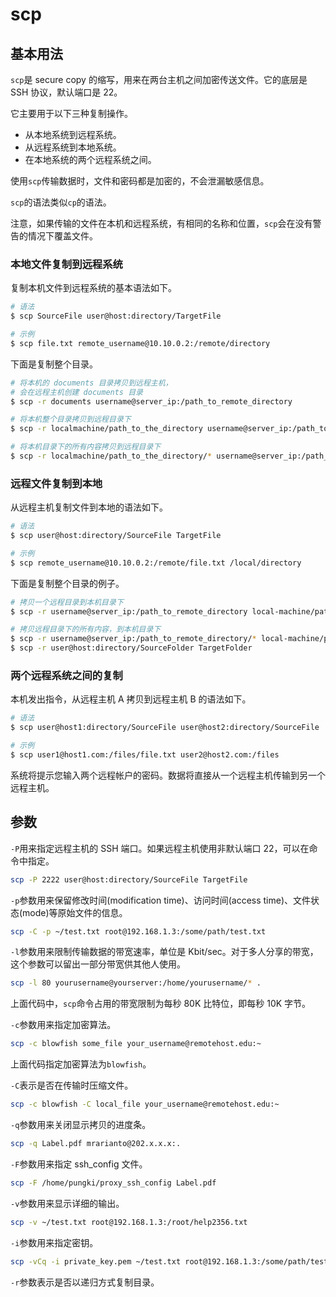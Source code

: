 # scp

## 基本用法

`scp`是 secure copy 的缩写，用来在两台主机之间加密传送文件。它的底层是 SSH 协议，默认端口是 22。

它主要用于以下三种复制操作。

- 从本地系统到远程系统。
- 从远程系统到本地系统。
- 在本地系统的两个远程系统之间。

使用`scp`传输数据时，文件和密码都是加密的，不会泄漏敏感信息。

`scp`的语法类似`cp`的语法。

注意，如果传输的文件在本机和远程系统，有相同的名称和位置，`scp`会在没有警告的情况下覆盖文件。

### 本地文件复制到远程系统

复制本机文件到远程系统的基本语法如下。

```bash
# 语法
$ scp SourceFile user@host:directory/TargetFile

# 示例
$ scp file.txt remote_username@10.10.0.2:/remote/directory
```

下面是复制整个目录。

```bash
# 将本机的 documents 目录拷贝到远程主机，
# 会在远程主机创建 documents 目录
$ scp -r documents username@server_ip:/path_to_remote_directory

# 将本机整个目录拷贝到远程目录下
$ scp -r localmachine/path_to_the_directory username@server_ip:/path_to_remote_directory/

# 将本机目录下的所有内容拷贝到远程目录下
$ scp -r localmachine/path_to_the_directory/* username@server_ip:/path_to_remote_directory/
```

### 远程文件复制到本地

从远程主机复制文件到本地的语法如下。

```bash
# 语法
$ scp user@host:directory/SourceFile TargetFile

# 示例
$ scp remote_username@10.10.0.2:/remote/file.txt /local/directory
```

下面是复制整个目录的例子。

```bash
# 拷贝一个远程目录到本机目录下
$ scp -r username@server_ip:/path_to_remote_directory local-machine/path_to_the_directory/

# 拷贝远程目录下的所有内容，到本机目录下
$ scp -r username@server_ip:/path_to_remote_directory/* local-machine/path_to_the_directory/
$ scp -r user@host:directory/SourceFolder TargetFolder
```

### 两个远程系统之间的复制

本机发出指令，从远程主机 A 拷贝到远程主机 B 的语法如下。

```bash
# 语法
$ scp user@host1:directory/SourceFile user@host2:directory/SourceFile

# 示例
$ scp user1@host1.com:/files/file.txt user2@host2.com:/files
```

系统将提示您输入两个远程帐户的密码。数据将直接从一个远程主机传输到另一个远程主机。

## 参数

`-P`用来指定远程主机的 SSH 端口。如果远程主机使用非默认端口 22，可以在命令中指定。

```bash
scp -P 2222 user@host:directory/SourceFile TargetFile
```

`-p`参数用来保留修改时间(modification time)、访问时间(access time)、文件状态(mode)等原始文件的信息。

```bash
scp -C -p ~/test.txt root@192.168.1.3:/some/path/test.txt
```

`-l`参数用来限制传输数据的带宽速率，单位是 Kbit/sec。对于多人分享的带宽，这个参数可以留出一部分带宽供其他人使用。

```bash
scp -l 80 yourusername@yourserver:/home/yourusername/* .
```

上面代码中，`scp`命令占用的带宽限制为每秒 80K 比特位，即每秒 10K 字节。

`-c`参数用来指定加密算法。

```bash
scp -c blowfish some_file your_username@remotehost.edu:~
```

上面代码指定加密算法为`blowfish`。

`-C`表示是否在传输时压缩文件。

```bash
scp -c blowfish -C local_file your_username@remotehost.edu:~
```

`-q`参数用来关闭显示拷贝的进度条。

```bash
scp -q Label.pdf mrarianto@202.x.x.x:.
```

`-F`参数用来指定 ssh_config 文件。

```bash
scp -F /home/pungki/proxy_ssh_config Label.pdf
```

`-v`参数用来显示详细的输出。

```bash
scp -v ~/test.txt root@192.168.1.3:/root/help2356.txt
```

`-i`参数用来指定密钥。

```bash
scp -vCq -i private_key.pem ~/test.txt root@192.168.1.3:/some/path/test.txt
```

`-r`参数表示是否以递归方式复制目录。
